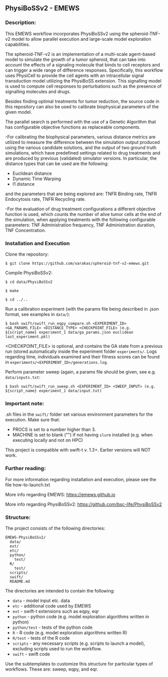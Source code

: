 PhysiBoSSv2 - EMEWS
-----------------------

### Description:
This EMEWS workflow incorporates PhysiBoSSv2 using the spheroid-TNF-v2 model to allow parallel execution and large-scale model exploration capabilities.

The spheroid-TNF-v2 is an implementation of a multi-scale agent-based model to simulate the growth of a tumor spheroid, that can take into account the effects of a signaling molecule that binds to cell receptors and can trigger a wide range of difference responses.
Specifically, this workflow uses PhysiCell to provide the cell agents with an intracellular signal transduction model utilizing the PhysiBoSS extension. This signalling model is used to compute cell responses to perturbations such as the presence of signalling molecules and drugs.

Besides finding optimal treatments for tumor reduction, the source code in this repository can also be used to calibrate biophysical parameters of the given model.

The parallel search is performed with the use of a Genetic Algorithm that has configurable objective functions as replaceable components. 

-For calibrating the biophysical parameters, various distance metrics are utilized to measure the difference between the simulation output produced using the various candidate solutions, and the output of two ground truth simulations, which have predefined settings related to drug treatments and are produced by previous (validated) simulator versions.
In particular, the distance types that can be used are the following:

* Euclidean distance
* Dynamic Time Warping
* l1 distance

and the parameters that are being explored are: TNFR Binding rate, TNFR Endocytosis rate, TNFR Recycling rate.

-For the evaluation of drug treatment configurations a different objective function is used, which counts the number of alive tumor cells at the end of the simulation, when applying treatments with the following configurable parameters: TNF Administration frequency, TNF Administration duration, TNF Concentration.

### Installation and Execution
Clone the repository:

`$ git clone https://github.com/xarakas/spheroid-tnf-v2-emews.git`

Compile PhysiBoSSv2:

`$ cd data/PhysiBoSSv2`

`$ make`

`$ cd ../..`

Run a calibration experiment (with the params file being described in .json format, see examples in `data/`):

`$ bash swift/swift_run_eqpy_compare.sh <EXPERIMENT_ID> <GA_PARAMS_FILE> <DISTANCE_TYPE> <CHECKPOINT_FILE> (e.g. ${script_name} experiment_1 data/ga_params.json euclidean last_experiment.pkl)`

<CHECKPOINT_FILE> is optional, and contains the GA state from a previous run (stored automatically inside the experiment folder `experiments/`.
Logs regarding time, individuals examined and their fitness scores can be found in `experiments/<EXPERIMENT_ID>/generations.log`.

Perform parameter sweep (again, a params file should be given, see e.g. `data/inputs.txt`:

`$ bash swift/swift_run_sweep.sh <EXPERIMENT_ID> <SWEEP_INPUT> (e.g. ${script_name} experiment_1 data/input.txt)`

### Important note:
.sh files in the `swift/` folder  set various environment parameters for the execution.
Make sure that:
* PROCS is set to a number higher than 3.
* MACHINE is set to blank ("") if not having `slurm` installed (e.g. when executing locally and not on HPC)

This project is compatible with swift-t v. 1.3+. Earlier
versions will NOT work.

### Further reading:
For more information regarding installation and execution, please see the file how-to-launch.txt

More info regarding EMEWS:
https://emews.github.io

More info regarding PhysiBoSSv2:
https://github.com/bsc-life/PhysiBoSSv2

### Structure:
The project consists of the following directories:

```
EMEWS-PhysiBoSSv2/
  data/
  ext/
  etc/
  python/
    test/
  R/
    test/
  scripts/
  swift/
  README.md
```
The directories are intended to contain the following:

 * `data` - model input etc. data
 * `etc` - additional code used by EMEWS
 * `ext` - swift-t extensions such as eqpy, eqr
 * `python` - python code (e.g. model exploration algorithms written in python)
 * `python/test` - tests of the python code
 * `R` - R code (e.g. model exploration algorithms written R)
 * `R/test` - tests of the R code
 * `scripts` - any necessary scripts (e.g. scripts to launch a model), excluding
    scripts used to run the workflow.
 * `swift` - swift code

Use the subtemplates to customize this structure for particular types of
workflows. These are: sweep, eqpy, and eqr.

